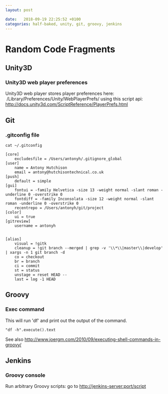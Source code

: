```yaml
---
layout: post

date:   2018-09-19 22:25:52 +0100
categories: half-baked, unity, git, groovy, jenkins
---
```

Random Code Fragments
=========

Unity3D
-------

### Unity3D web player preferences

Unity3D web player stores player preferences here:
 /Library/Preferences/Unity/WebPlayerPrefs/ using this script api:
<http://docs.unity3d.com/ScriptReference/PlayerPrefs.html>

Git
---

### .gitconfig file

    cat ~/.gitconfig

    [core]
        excludesfile = /Users/antonyh/.gitignore_global
    [user]
        name = Antony Hutchison
        email = antony@hutchisontechnical.co.uk
    [push]
        default = simple
    [gui]
        fontui = -family Helvetica -size 13 -weight normal -slant roman -underline 0 -overstrike 0
        fontdiff = -family Inconsolata -size 12 -weight normal -slant roman -underline 0 -overstrike 0
        recentrepo = /Users/antonyh/git/project
    [color]
        ui = true
    [gitreview]
        username = antonyh

        
    [alias]
        visual = !gitk 
        cleanup = !git branch --merged | grep -v '\\*\\|master\\|develop' | xargs -n 1 git branch -d
        co = checkout
        br = branch
        ci = commit
        st = status
        unstage = reset HEAD --
        last = log -1 HEAD

Groovy
------

### Exec command

This will run 'df' and print out the output of the command.

    "df -h".execute().text

See also
<http://www.joergm.com/2010/09/executing-shell-commands-in-groovy/>

Jenkins
-------

### Groovy console

Run arbitrary Groovy scripts: go to
[http://jenkins-server:port/script](http://jenkins-server:port/script)
